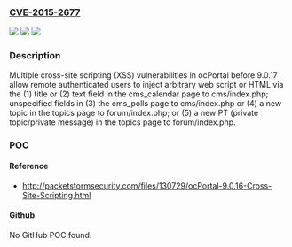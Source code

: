 ### [CVE-2015-2677](https://cve.mitre.org/cgi-bin/cvename.cgi?name=CVE-2015-2677)
![](https://img.shields.io/static/v1?label=Product&message=n%2Fa&color=blue)
![](https://img.shields.io/static/v1?label=Version&message=n%2Fa&color=blue)
![](https://img.shields.io/static/v1?label=Vulnerability&message=n%2Fa&color=brighgreen)

### Description

Multiple cross-site scripting (XSS) vulnerabilities in ocPortal before 9.0.17 allow remote authenticated users to inject arbitrary web script or HTML via the (1) title or (2) text field in the cms_calendar page to cms/index.php; unspecified fields in (3) the cms_polls page to cms/index.php or (4) a new topic in the topics page to forum/index.php; or (5) a new PT (private topic/private message) in the topics page to forum/index.php.

### POC

#### Reference
- http://packetstormsecurity.com/files/130729/ocPortal-9.0.16-Cross-Site-Scripting.html

#### Github
No GitHub POC found.

